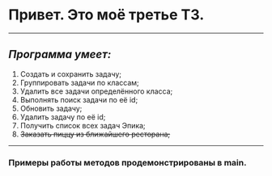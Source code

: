 # **Привет. Это моё третье ТЗ.**
--- 
## *Программа умеет:*
1. Создать и сохранить задачу;
2. Группировать задачи по классам;
3. Удалить все задачи определённого класса;
4. Выполнять поиск задачи по её id;
5. Обновить задачу;
6. Удалить задачу по её id;
7. Получить список всех задач Эпика;
8. ~~Заказать пиццу из ближайшего ресторана;~~
--- 
### Примеры работы методов продемонстрированы в main.
